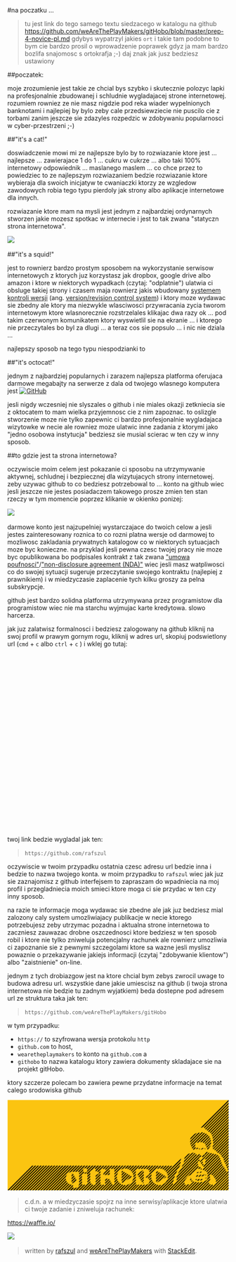 #na poczatku ... 

> tu jest link do tego samego textu siedzacego w katalogu na github https://github.com/weAreThePlayMakers/gitHobo/blob/master/prep-4-novice-pl.md
> gdybys wypatrzyl jakies `ort` i takie tam podobne to bym cie bardzo prosil o wprowadzenie poprawek gdyz ja mam bardzo bozlifa snajomosc s ortokrafja ;-) daj znak jak jusz bedziesz ustawiony

##poczatek:

moje zrozumienie jest takie ze chcial bys szybko i skutecznie polozyc lapki na profesjonalnie zbudowanej i schludnie wygladajacej strone internetowej. rozumiem rowniez ze nie masz nigdzie pod reka wiader wypelnionych banknotami i najlepiej by bylo zeby cale przedsiewziecie nie puscilo cie z torbami zanim jeszcze sie zdazyles rozpedzic w zdobywaniu popularnosci w cyber-przestrzeni ;-)

##"it's a cat!"

doswiadczenie mowi mi ze najlepsze bylo by to rozwiazanie ktore jest ... najlepsze ... zawierajace 1 do 1 ... cukru w cukrze ... albo taki 100% internetowy odpowiednik ... maslanego maslem ... co chce przez to powiedziec to ze najlepszym rozwiazaniem bedzie rozwiazanie ktore wybieraja dla swoich inicjatyw te cwaniaczki ktorzy ze wzgledow zawodowych robia tego typu pierdoly jak strony albo aplikacje internetowe dla innych.

rozwiazanie ktore mam na mysli jest jednym z najbardziej ordynarnych stworzen jakie mozesz spotkac w internecie i jest to tak zwana  "statyczn strona internetowa". 

![](http://upload.wikimedia.org/wikipedia/commons/thumb/5/57/Scheme_static_page_en.svg/800px-Scheme_static_page_en.svg.png)

##"it's a squid!"

jest to rownierz bardzo prostym sposobem na wykorzystanie serwisow internetowych z ktorych juz korzystasz jak dropbox, google drive albo amazon i ktore w niektorych wypadkach (czytaj: "odplatnie") ulatwia ci obsluge takiej strony i czasem maja rownierz jakis wbudowany [systemem kontroli wersji](http://pl.wikipedia.org/wiki/System_kontroli_wersji) (ang. [version/revision control system](http://en.wikipedia.org/wiki/Revision_control)) i ktory moze wydawac sie zbedny ale ktory ma niezwykle wlasciwosci przywracania zycia tworom internetowym ktore  wlasnorecznie rozstrzelales klikajac dwa razy ok ... pod takim czerwonym komunikatem ktory wyswietlil sie na ekranie ... i ktorego nie przeczytales bo byl za dlugi ... a teraz cos sie popsulo ... i nic nie dziala ...

najlepszy sposob na tego typu niespodzianki to

##"it's octocat!"

jednym z najbardziej popularnych i zarazem najlepsza platforma oferujaca darmowe megabajty na serwerze z dala od twojego wlasnego komputera jest [![GitHub](https://www.kerio.com/sites/default/files/github-logo.jpg)](https://github.com)

jesli nigdy wczesniej nie slyszales o github i nie miales okazji zetkniecia sie z oktocatem to mam wielka przyjemnosc cie z nim zapoznac. to oslizgle stworzenie moze nie tylko zapewnic ci bardzo profesjonalnie wygladajaca wizytowke w necie ale rowniez moze ulatwic inne zadania z ktorymi jako  "jedno osobowa instytucja" bedziesz sie musial scierac w ten czy w inny sposob.

##to gdzie jest ta strona internetowa?

oczywiscie moim celem jest pokazanie ci sposobu na utrzymywanie aktywnej, schludnej i bezpiecznej dla wizytujacych strony internetowej. zeby uzywac github to co bedziesz potrzebowal to ... konto na github wiec jesli jeszcze nie jestes posiadaczem takowego prosze zmien ten stan rzeczy w tym momencie poprzez klikanie w okienko ponizej:

[![](https://cask.scotch.io/2015/03/github-join-625x500.png)](https://github.com/join)

darmowe konto jest najzupelniej wystarczajace do twoich celow a jesli jestes zainteresowany roznica to co rozni platna wersje od darmowej to mozliwosc zakladania prywatnych katalogow co w niektorych sytuacjach moze byc konieczne. na przyklad jesli pewna czesc twojej pracy nie moze byc opublikowana bo podpisales kontrakt z tak zwana ["umowa poufnosci"](http://pl.wikipedia.org/wiki/Umowa_poufności)/["non-disclosure agreement (NDA)"](http://en.wikipedia.org/wiki/Non-disclosure_agreement) wiec jesli masz watpliwosci co do swojej sytuacji sugeruje przeczytanie swojego kontraktu (najlepiej z prawnikiem) i w miedzyczasie zaplacenie tych kilku groszy za pelna subskrypcje.

github jest bardzo solidna platforma utrzymywana przez programistow dla programistow wiec nie ma starchu wyjmujac karte kredytowa. slowo harcerza.

jak juz zalatwisz formalnosci i bedziesz zalogowany na github kliknij na swoj profil w prawym gornym rogu, kliknij w adres url, skopiuj podswietlony url (`cmd` + `c` albo `ctrl` + `c` ) i wklej go tutaj:

<div id="tlkio" data-channel="github-logins" style="width:100%;height:400px;"></div><script async src="http://tlk.io/embed.js" type="text/javascript"></script>

twoj link bedzie wygladal jak ten: 

>`https://github.com/rafszul`


oczywiscie w twoim przypadku ostatnia czesc adresu url bedzie inna i bedzie to nazwa twojego konta. w moim przypadku to `rafszul` wiec jak juz sie zaznajomisz z github interfejsem to zapraszam do wpadniecia na moj profil i przegladniecia moich smieci ktore moga ci sie przydac w ten czy inny sposob.

na razie te informacje moga wydawac sie zbedne ale jak juz bedziesz mial zalozony caly system umozliwiajacy publikacje w necie ktorego potrzebujesz zeby utrzymac pozadna i aktualna strone internetowa to zaczniesz zauwazac drobne oszczednosci ktore bedziesz w ten sposob robil i ktore nie tylko zniweluja potencjalny rachunek ale rownierz umozliwia ci zapoznanie sie z pewnymi szczegolami ktore sa wazne jesli myslisz powaznie o przekazywanie jakiejs informacji (czytaj "zdobywanie klientow") albo "zaistnienie" on-line.
 
jednym z tych drobiazgow jest na ktore chcial bym zebys zwrocil uwage to budowa adresu url. wszystkie dane jakie umiescisz na github (i twoja strona internetowa nie bedzie tu zadnym wyjatkiem) beda dostepne pod adresem url ze struktura taka jak ten:

>`https://github.com/weAreThePlayMakers/gitHobo`

w tym przypadku:

- `https://` to szyfrowana wersja protokolu `http`
-  `github.com` to host,
- `wearetheplaymakers` to konto na `github.com` a
- `githobo` to nazwa katalogu ktory zawiera dokumenty skladajace sie na projekt gitHobo.

ktory szczerze polecam bo zawiera pewne przydatne informacje na temat calego srodowiska github

[![](https://raw.githubusercontent.com/weAreThePlayMakers/gitHobo/master/assets/img/exported/png/img/gitHobo1663x680Yellow.png)](http://githobo.tumblr.com)


> c.d.n. a w miedzyczasie spojrz na inne serwisy/aplikacje ktore ulatwia ci twoje zadanie i zniweluja rachunek:

https://waffle.io/

![](https://support.apple.com/library/APPLE/APPLECARE_ALLGEOS/Product_Help/en_US/PUBLIC_USERS/135122/modcm.png)



> written by [rafszul](https://github.com/rafszul) and [weAreThePlayMakers](http://wearetheplaymakers.com/) with [StackEdit](https://stackedit.io/).